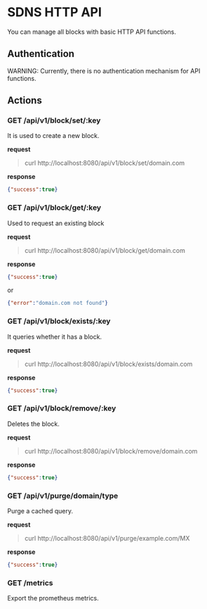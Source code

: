 # SDNS HTTP API

You can manage all blocks with basic HTTP API functions.

## Authentication

WARNING: Currently, there is no authentication mechanism for API functions.

## Actions

### GET /api/v1/block/set/:key

It is used to create a new block.

__request__

> curl http://localhost:8080/api/v1/block/set/domain.com

__response__

```json
{"success":true}
```

### GET /api/v1/block/get/:key

Used to request an existing block

__request__

> curl http://localhost:8080/api/v1/block/get/domain.com

__response__

```json
{"success":true}
```
or

```json
{"error":"domain.com not found"}
```

### GET /api/v1/block/exists/:key

It queries whether it has a block.

__request__

> curl http://localhost:8080/api/v1/block/exists/domain.com

__response__

```json
{"success":true}
```

### GET /api/v1/block/remove/:key

Deletes the block.

__request__

> curl http://localhost:8080/api/v1/block/remove/domain.com

__response__

```json
{"success":true}
```

### GET /api/v1/purge/domain/type

Purge a cached query.

__request__

> curl http://localhost:8080/api/v1/purge/example.com/MX

__response__

```json
{"success":true}
```

### GET /metrics

Export the prometheus metrics.
